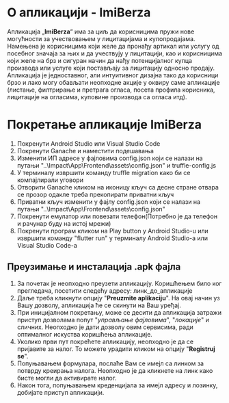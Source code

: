 # О апликацији - ImiBerza

Апликација „**ImiBerza**“ има за циљ да корисницима пружи нове могућности за учествовањем у лицитацијама и купопродајама. Намењена је корисницима који желе да пронађу артикал или услугу од посебног значаја за њих и да учествују у лицитацији, као и корисницима који желе на брз и сигуран начин да нађу потенцијалног купца производа или услуге који постављају за лицитацију односно продају. Апликација је једноставног, али интуитивног дизајна тако да корисници брзо и лако могу обављати неопходне акције у оквиру саме апликације (листање, филтрирање и претрага огласа, посета профила корисника, лицитације на огласима, куповине производа са огласа итд).

# Покретање апликације ImiBerza
1. Покренути Android Studio или Visual Studio Code
2. Покренути Ganache и наместити подешавања
3. Изменити ИП адресе у фајловима config.json који се налази на путањи "..\Impact\App\Frontend\assets\config.json" и truffle-config.js
4. У терминалу извршити команду truffle migration како би се компајлирали уговори
5. Отворити Ganache кликом на иконицу кључ са десне стране отвара се прозор одакле треба прекопирати приватни кључ
6. Приватни кључ изменити у фајлу config.json који се налази на путањи "..\Impact\App\Frontend\assets\config.json"
7. Покренути емулатор или повезати телефон(Потребно је да телефон и рачунар буду на истој мрежи)
7. Покренути програм кликом на Play button у Android Studio-u или извршити команду "flutter run" у терминалу Аndroid Studio-а или Visual Studio Code-а

## Преузимање и инсталација .apk фајла

1. За почетак је неопходно преузети апликацију. Коришћењем било ког прегледача, посетити следећу адресу: линк_до_апликације
2. Даље треба кликнути опцију "**Preuzmite aplikaciju**". На овај начин уз Вашу дозволу, апликација ће се скинути на Ваш уређај. 
3. При иницијалном покретању, може се десити да апликација затражи приступ дозволама попут "*управљање фајловима*", "*локације*" и сличних. Неопходно је дати дозволу овим сервисима, ради оптималног искуства коришћења апликације.
4. Уколико први пут покрећете апликацију, неопходно је да се пријавите за налог. То можете урадити кликом на опцију "**Registruj se**".
5. Попуњавањем формулара, послаће Вам се имејл са линком за потврду креирања налога. Неопходно је да кликнете на линк како бисте могли да активирате налог.
6. Након тога, попуњавањем креденцијала за имејл адресу и лозинку, добијате приступ апликацији.



